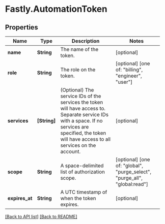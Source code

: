 # Fastly.AutomationToken

## Properties

Name | Type | Description | Notes
------------ | ------------- | ------------- | -------------
**name** | **String** | The name of the token. | [optional] 
**role** | **String** | The role on the token. | [optional]  [one of: "billing", "engineer", "user"]
**services** | **[String]** | (Optional) The service IDs of the services the token will have access to. Separate service IDs with a space. If no services are specified, the token will have access to all services on the account.  | [optional] 
**scope** | **String** | A space-delimited list of authorization scope. | [optional]  [one of: "global", "purge_select", "purge_all", "global:read"]
**expires_at** | **String** | A UTC timestamp of when the token expires. | [optional] 


[[Back to API list]](../../README.md#endpoints) [[Back to README]](../../README.md)
